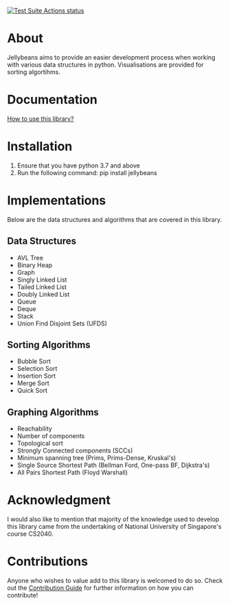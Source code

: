 [![Test Suite Actions status](https://github.com/Jcheez/Jellybeans/workflows/Test%20Suite/badge.svg)](https://github.com/Jcheez/Jellybeans/actions)

# About

Jellybeans aims to provide an easier development process when working with various data structures in python. Visualisations are provided for sorting algortihms.

# Documentation
[How to use this library?]()

# Installation

1. Ensure that you have python 3.7 and above
2. Run the following command: pip install jellybeans

# Implementations

Below are the data structures and algorithms that are covered in this library.

## Data Structures

- AVL Tree
- Binary Heap
- Graph
- Singly Linked List
- Tailed Linked List
- Doubly Linked List
- Queue
- Deque
- Stack
- Union Find Disjoint Sets (UFDS)

## Sorting Algorithms

- Bubble Sort
- Selection Sort
- Insertion Sort
- Merge Sort
- Quick Sort

## Graphing Algorithms

- Reachability
- Number of components
- Topological sort
- Strongly Connected components (SCCs)
- Minimum spanning tree (Prims, Prims-Dense, Kruskal's)
- Single Source Shortest Path (Bellman Ford, One-pass BF, Dijkstra's)
- All Pairs Shortest Path (Floyd Warshall)

# Acknowledgment

I would also like to mention that majority of the knowledge used to develop this library came from the undertaking of National University of Singapore's course CS2040.

# Contributions

Anyone who wishes to value add to this library is welcomed to do so. Check out the [Contribution Guide](https://github.com/Jcheez/Jellybeans/blob/main/CONTRIBUTING.md) for further information on how you can contribute!
